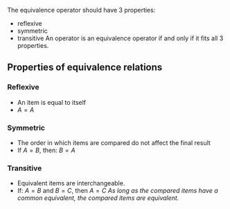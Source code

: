 The equivalence operator should have 3 properties:
- reflexive
- symmetric
- transitive
An operator is an equivalence operator if and only if it fits all 3 properties.
## Properties of equivalence relations
### Reflexive
- An item is equal to itself
- $A=A$
### Symmetric
- The order in which items are compared do not affect the final result
- If $A = B$, then: $B = A$
### Transitive
- Equivalent items are interchangeable.
- If: $A = B$  and  $B = C$, then $A=C$
*As long as the compared items have a common equivalent, the compared items are equivalent.*

	